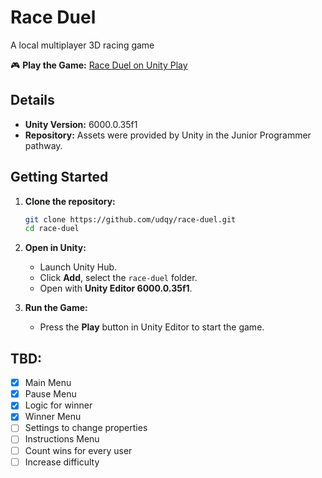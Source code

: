 # Race Duel
A local multiplayer 3D racing game

🎮 **Play the Game:** [Race Duel on Unity Play](https://play.unity.com/en/games/2b3a362a-ccef-4f95-90c2-4db8a03db50d/car)

## Details
- **Unity Version:** 6000.0.35f1
- **Repository:** Assets were provided by Unity in the Junior Programmer pathway.

## Getting Started

1. **Clone the repository:**
   ```bash
   git clone https://github.com/udqy/race-duel.git
   cd race-duel
   ```

2. **Open in Unity:**
   - Launch Unity Hub.
   - Click **Add**, select the `race-duel` folder.
   - Open with **Unity Editor 6000.0.35f1**.

3. **Run the Game:**
   - Press the **Play** button in Unity Editor to start the game.

 ## TBD:
- [x] Main Menu
- [x] Pause Menu
- [x] Logic for winner
- [x] Winner Menu
- [ ] Settings to change properties
- [ ] Instructions Menu
- [ ] Count wins for every user
- [ ] Increase difficulty